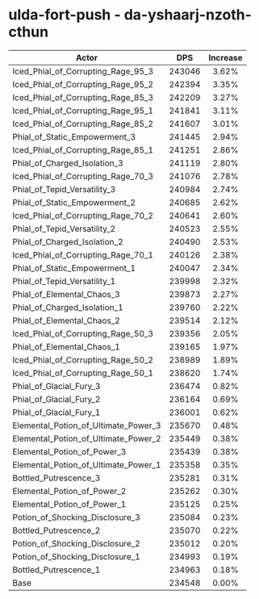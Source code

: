 # ulda-fort-push - da-yshaarj-nzoth-cthun
| Actor | DPS | Increase |
|---|:---:|:---:|
|Iced_Phial_of_Corrupting_Rage_95_3|243046|3.62%|
|Iced_Phial_of_Corrupting_Rage_95_2|242394|3.35%|
|Iced_Phial_of_Corrupting_Rage_85_3|242209|3.27%|
|Iced_Phial_of_Corrupting_Rage_95_1|241841|3.11%|
|Iced_Phial_of_Corrupting_Rage_85_2|241607|3.01%|
|Phial_of_Static_Empowerment_3|241445|2.94%|
|Iced_Phial_of_Corrupting_Rage_85_1|241251|2.86%|
|Phial_of_Charged_Isolation_3|241119|2.80%|
|Iced_Phial_of_Corrupting_Rage_70_3|241076|2.78%|
|Phial_of_Tepid_Versatility_3|240984|2.74%|
|Phial_of_Static_Empowerment_2|240685|2.62%|
|Iced_Phial_of_Corrupting_Rage_70_2|240641|2.60%|
|Phial_of_Tepid_Versatility_2|240523|2.55%|
|Phial_of_Charged_Isolation_2|240490|2.53%|
|Iced_Phial_of_Corrupting_Rage_70_1|240126|2.38%|
|Phial_of_Static_Empowerment_1|240047|2.34%|
|Phial_of_Tepid_Versatility_1|239998|2.32%|
|Phial_of_Elemental_Chaos_3|239873|2.27%|
|Phial_of_Charged_Isolation_1|239760|2.22%|
|Phial_of_Elemental_Chaos_2|239514|2.12%|
|Iced_Phial_of_Corrupting_Rage_50_3|239356|2.05%|
|Phial_of_Elemental_Chaos_1|239165|1.97%|
|Iced_Phial_of_Corrupting_Rage_50_2|238989|1.89%|
|Iced_Phial_of_Corrupting_Rage_50_1|238620|1.74%|
|Phial_of_Glacial_Fury_3|236474|0.82%|
|Phial_of_Glacial_Fury_2|236164|0.69%|
|Phial_of_Glacial_Fury_1|236001|0.62%|
|Elemental_Potion_of_Ultimate_Power_3|235670|0.48%|
|Elemental_Potion_of_Ultimate_Power_2|235449|0.38%|
|Elemental_Potion_of_Power_3|235439|0.38%|
|Elemental_Potion_of_Ultimate_Power_1|235358|0.35%|
|Bottled_Putrescence_3|235281|0.31%|
|Elemental_Potion_of_Power_2|235262|0.30%|
|Elemental_Potion_of_Power_1|235125|0.25%|
|Potion_of_Shocking_Disclosure_3|235084|0.23%|
|Bottled_Putrescence_2|235070|0.22%|
|Potion_of_Shocking_Disclosure_2|235012|0.20%|
|Potion_of_Shocking_Disclosure_1|234993|0.19%|
|Bottled_Putrescence_1|234963|0.18%|
|Base|234548|0.00%|
